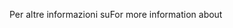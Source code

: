 <span data-ttu-id="a0cea-101">Per altre informazioni su</span><span class="sxs-lookup"><span data-stu-id="a0cea-101">For more information about</span></span>